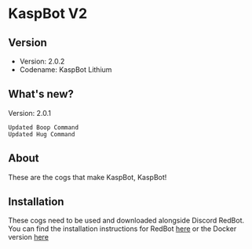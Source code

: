 # KaspBot V2

## Version

 - Version: 2.0.2
 - Codename: KaspBot Lithium

## What's new?

Version: 2.0.1
    
    Updated Boop Command
    Updated Hug Command
    


## About
These are the cogs that make KaspBot, KaspBot!


## Installation
These cogs need to be used and downloaded alongside Discord RedBot. You can find the installation instructions for RedBot [here](https://github.com/Cog-Creators/Red-DiscordBot) or the Docker version [here](https://github.com/PhasecoreX/docker-red-discordbot)